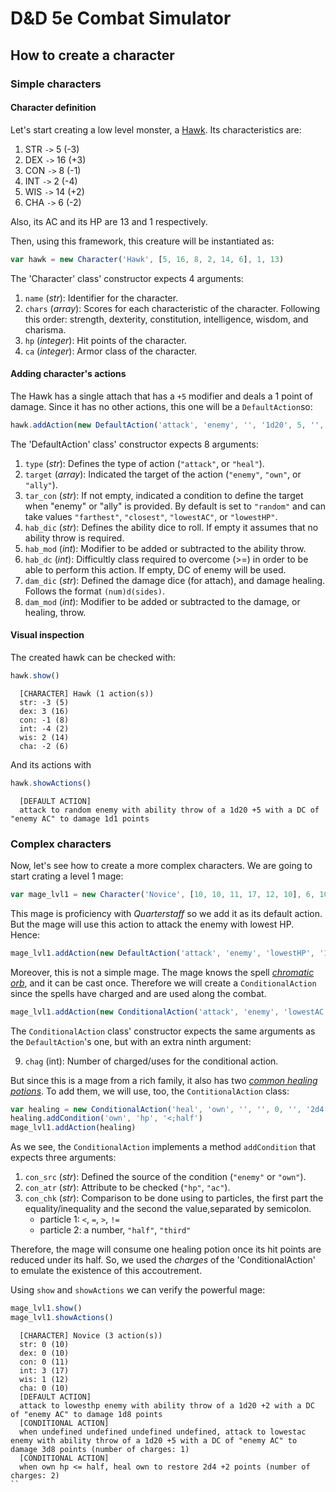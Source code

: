 # D&D 5e Combat Simulator



## How to create a character

### Simple characters

#### Character definition

Let's start creating a low level monster, a [Hawk](https://roll20.net/compendium/dnd5e/Hawk#content). Its characteristics are:

 1. STR `->` 5 (-3)
 2. DEX `->` 16 (+3)
 3. CON `->` 8 (-1)
 4. INT `->` 2 (-4)
 5. WIS `->` 14 (+2)
 6. CHA `->`  6 (-2)

Also, its AC and its HP are 13 and 1 respectively.

Then, using this framework, this creature will be instantiated as:

```javascript
var hawk = new Character('Hawk', [5, 16, 8, 2, 14, 6], 1, 13)
```

The 'Character' class' constructor expects 4 arguments:

 1. `name` (_str_): Identifier for the character.
 2. `chars` (_array_): Scores for each characteristic of the character. Following this order: strength, dexterity, constitution, intelligence, wisdom, and charisma.
 3. `hp` (_integer_): Hit points of the character.
 4. `ca` (_integer_): Armor class of the character.

#### Adding character's actions

The Hawk has a single attach that has a `+5` modifier and deals a 1 point of damage. Since it has no other actions, this one will be a `DefaultAction`so:

```javascript
hawk.addAction(new DefaultAction('attack', 'enemy', '', '1d20', 5, '', '1d1', 0))
````

The 'DefaultAction' class' constructor expects 8 arguments:

 1. `type` (_str_): Defines the type of action (`"attack"`, or `"heal"`).
 2. `target` (_array_): Indicated the target of the action (`"enemy"`, `"own"`, or `"ally"`).
 3. `tar_con` (_str_): If not empty, indicated a condition to define the target when "enemy" or "ally" is provided. By  default is set to `"random"` and can take values `"farthest"`, `"closest"`, `"lowestAC"`, or `"lowestHP"`.
 4. `hab_dic` (_str_): Defines the ability dice to roll. If empty it assumes that no ability throw is required.
 5. `hab_mod` (_int_): Modifier to be added or subtracted to the ability throw.
 6. `hab_dc` (_int_): Difficultly class required to overcome (>=) in order to be able to perform this action. If empty, DC of enemy will be used.
 7. `dam_dic` (_str_): Defined the damage dice (for attach), and damage healing. Follows the format `(num)d(sides)`.
 8. `dam_mod` (_int_): Modifier to be added or subtracted to the damage, or healing, throw.

#### Visual inspection

The created hawk can be checked with:

```javascript
hawk.show()
```

```
  [CHARACTER] Hawk (1 action(s))
  str: -3 (5)
  dex: 3 (16)
  con: -1 (8)
  int: -4 (2)
  wis: 2 (14)
  cha: -2 (6)
```

And its actions with

```javascript
hawk.showActions()
```

```
  [DEFAULT ACTION]
  attack to random enemy with ability throw of a 1d20 +5 with a DC of "enemy AC" to damage 1d1 points
```

### Complex characters

Now, let's see how to create a more complex characters. We are going to start crating a level 1 mage:

```javascript
var mage_lvl1 = new Character('Novice', [10, 10, 11, 17, 12, 10], 6, 10)
```

This mage is proficiency with _Quarterstaff_ so we add it as its default action. But the mage will use this action to attack the enemy with lowest HP. Hence:

```javascript
mage_lvl1.addAction(new DefaultAction('attack', 'enemy', 'lowestHP', '1d20', 2, '', '1d8', 0))
```

Moreover, this is not a simple mage. The mage knows the spell [_chromatic orb_](https://www.dnd-spells.com/spell/chromatic-orb), and it can be cast once. Therefore we will create a `ConditionalAction` since the spells have charged and are used along the combat.

```javascript
mage_lvl1.addAction(new ConditionalAction('attack', 'enemy', 'lowestAC', '1d20', 5, '', '3d8', 0, 1))
```

The `ConditionalAction` class' constructor expects the same arguments as the `DefaultAction`'s one, but with an extra ninth argument:

 9. `chag` (int): Number of charged/uses for the conditional action.

But since this is a mage from a rich family, it also has two [_common healing potions_](https://roll20.net/compendium/dnd5e/Potion%20of%20Healing#content). To add them, we will use, too, the `ContitionalAction` class:

```javascript
var healing = new ConditionalAction('heal', 'own', '', '', 0, '', '2d4', 2, 2)
healing.addCondition('own', 'hp', '<;half')
mage_lvl1.addAction(healing)
```

As we see, the `ConditionalAction` implements a method `addCondition` that expects three arguments:

 1. `con_src` (_str_): Defined the source of the condition (`"enemy"` or `"own"`).
 2. `con_atr` (_str_): Attribute to be checked (`"hp"`, `"ac"`).
 3. `con_chk` (_str_): Comparison to be done using to particles, the first part the equality/inequality and the second the value,separated by semicolon. 
    * particle 1: `<`, `=`, `>`, `!=`
	* particle 2: a number, `"half"`, `"third"`

Therefore, the mage will consume one healing potion once its hit points are reduced under its half. So, we used the _charges_ of the 'ConditionalAction' to emulate the existence of this accoutrement.

Using `show` and `showActions` we can verify the powerful mage:

```javascript
mage_lvl1.show()
mage_lvl1.showActions()
```

```
  [CHARACTER] Novice (3 action(s))
  str: 0 (10)
  dex: 0 (10)
  con: 0 (11)
  int: 3 (17)
  wis: 1 (12)
  cha: 0 (10)
  [DEFAULT ACTION]
  attack to lowesthp enemy with ability throw of a 1d20 +2 with a DC of "enemy AC" to damage 1d8 points
  [CONDITIONAL ACTION]
  when undefined undefined undefined undefined, attack to lowestac enemy with ability throw of a 1d20 +5 with a DC of "enemy AC" to damage 3d8 points (number of charges: 1)
  [CONDITIONAL ACTION]
  when own hp <= half, heal own to restore 2d4 +2 points (number of charges: 2)
``